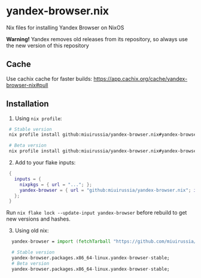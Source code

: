 # yandex-browser.nix

Nix files for installing Yandex Browser on NixOS

**Warning!** Yandex removes old releases from its repository, so always use the new version of this repository

## Cache

Use cachix cache for faster builds: https://app.cachix.org/cache/yandex-browser-nix#pull

## Installation

1. Using `nix profile`:

```sh
 # Stable version
 nix profile install github:miuirussia/yandex-browser.nix#yandex-browser-stable

 # Beta version
 nix profile install github:miuirussia/yandex-browser.nix#yandex-browser-beta
```
2. Add to your flake inputs:

``` nix
 {
   inputs = {
     nixpkgs = { url = "..."; };
     yandex-browser = { url = "github:miuirussia/yandex-browser.nix"; inputs.nixpkgs.follows = "nixpkgs"; };
   };
 }
```

Run `nix flake lock --update-input yandex-browser` before rebuild to get new versions and hashes.

3. Using old nix:

```nix
  yandex-browser = import (fetchTarball "https://github.com/miuirussia/yandex-browser.nix/archive/master.tar.gz");

  # Stable version
  yandex-browser.packages.x86_64-linux.yandex-browser-stable;
  # Beta version
  yandex-browser.packages.x86_64-linux.yandex-browser-stable;
```
